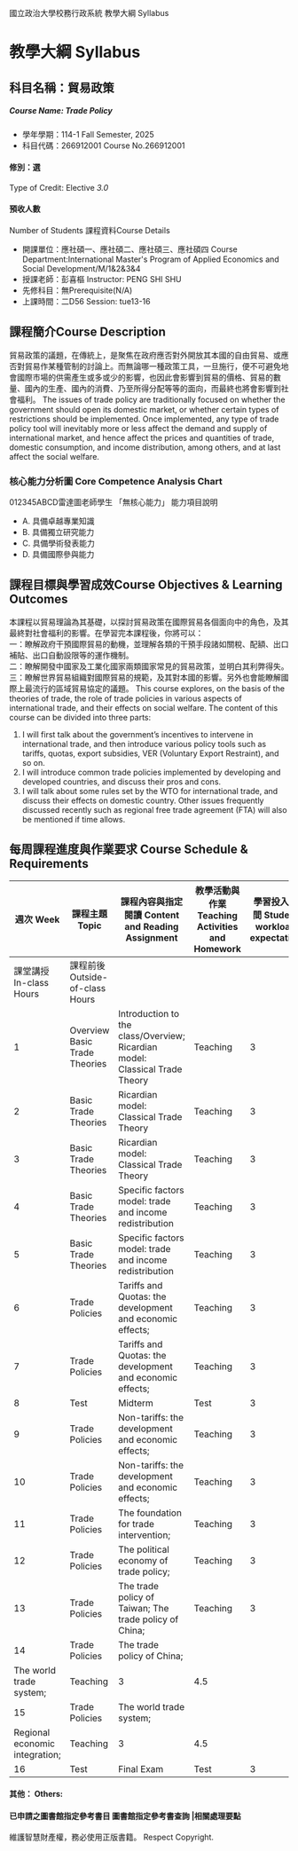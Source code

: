 國立政治大學校務行政系統 教學大綱 Syllabus
# 教學大綱 Syllabus
##  科目名稱：貿易政策
#####  Course Name: Trade Policy
  * 學年學期：114-1 Fall Semester, 2025 
  * 科目代碼：266912001 Course No.266912001
#### 修別：選
Type of Credit: Elective 
_3.0_
#### 預收人數
Number of Students
課程資料Course Details
  * 開課單位：應社碩一、應社碩二、應社碩三、應社碩四 Course Department:International Master's Program of Applied Economics and Social Development/M/1&2&3&4 
  * 授課老師：彭喜樞 Instructor: PENG SHI SHU 
  * 先修科目：無Prerequisite(N/A)
  * 上課時間：二D56 Session: tue13-16
##  課程簡介Course Description
貿易政策的議題，在傳統上，是聚焦在政府應否對外開放其本國的自由貿易、或應否對貿易作某種管制的討論上。而無論哪一種政策工具，一旦施行，便不可避免地會國際市場的供需產生或多或少的影響，也因此會影響到貿易的價格、貿易的數量、國內的生產、國內的消費、乃至所得分配等等的面向，而最終也將會影響到社會福利。
The issues of trade policy are traditionally focused on whether the government should open its domestic market, or whether certain types of restrictions should be implemented. Once implemented, any type of trade policy tool will inevitably more or less affect the demand and supply of international market, and hence affect the prices and quantities of trade, domestic consumption, and income distribution, among others, and at last affect the social welfare.  
###  核心能力分析圖 Core Competence Analysis Chart
012345ABCD雷達圖老師學生
「無核心能力」 
能力項目說明
  * A. 具備卓越專業知識
  * B. 具備獨立研究能力
  * C. 具備學術發表能力
  * D. 具備國際參與能力
##  課程目標與學習成效Course Objectives & Learning Outcomes 
本課程以貿易理論為其基礎，以探討貿易政策在國際貿易各個面向中的角色，及其最終對社會福利的影響。在學習完本課程後，你將可以：  
一：瞭解政府干預國際貿易的動機，並理解各類的干預手段諸如關稅、配額、出口補貼、出口自動設限等的運作機制。  
二：瞭解開發中國家及工業化國家兩類國家常見的貿易政策，並明白其利弊得失。  
三：瞭解世界貿易組織對國際貿易的規範，及其對本國的影響。另外也會能瞭解國際上最流行的區域貿易協定的議題。
This course explores, on the basis of the theories of trade, the role of trade policies in various aspects of international trade, and their effects on social welfare. The content of this course can be divided into three parts:
1. I will first talk about the government’s incentives to intervene in international trade, and then introduce various policy tools such as tariffs, quotas, export subsidies, VER (Voluntary Export Restraint), and so on.  
2. I will introduce common trade policies implemented by developing and developed countries, and discuss their pros and cons.  
3. I will talk about some rules set by the WTO for international trade, and discuss their effects on domestic country. Other issues frequently discussed recently such as regional free trade agreement (FTA) will also be mentioned if time allows.  
##  每周課程進度與作業要求 Course Schedule & Requirements
週次 Week |  課程主題 Topic |  課程內容與指定閱讀 Content and Reading Assignment |  教學活動與作業 Teaching Activities and Homework |  學習投入時間 Student workload expectation  
---|---|---|---|---  
課堂講授 In-class Hours |  課程前後 Outside-of-class Hours  
1 |  Overview Basic Trade Theories |  Introduction to the class/Overview; Ricardian model: Classical Trade Theory |  Teaching |  3 |  4.5  
2 |  Basic Trade Theories | Ricardian model: Classical Trade Theory |  Teaching |  3 |  4.5  
3 |  Basic Trade Theories | Ricardian model: Classical Trade Theory |  Teaching |  3 |  4.5  
4 |  Basic Trade Theories | Specific factors model: trade and income redistribution |  Teaching |  3 |  4.5  
5 | Basic Trade Theories | Specific factors model: trade and income redistribution | Teaching |  3 |  4.5  
6 |  Trade Policies | Tariffs and Quotas: the development and economic effects; |  Teaching |  3 |  4.5  
7 |  Trade Policies |  Tariffs and Quotas: the development and economic effects; |  Teaching |  3 |  4.5  
8 |  Test | Midterm |  Test |  3 |  9  
9 | Trade Policies | Non-tariffs: the development and economic effects; |  Teaching |  3 |  4.5  
10 |  Trade Policies |  Non-tariffs: the development and economic effects; |  Teaching |  3 |  4.5  
11 |  Trade Policies |  The foundation for trade intervention; |  Teaching |  3 |  4.5  
12 |  Trade Policies | The political economy of trade policy; |  Teaching |  3 |  4.5  
13 |  Trade Policies |  The trade policy of Taiwan; The trade policy of China; |  Teaching |  3 |  4.5  
14 |  Trade Policies |  The trade policy of China;  
The world trade system; |  Teaching |  3 |  4.5  
15 |  Trade Policies | The world trade system;  
Regional economic integration; | Teaching |  3 |  4.5  
16 |  Test |  Final Exam |  Test |  3 |  9  
####  其他： Others:
####  已申請之圖書館指定參考書目  圖書館指定參考書查詢 |相關處理要點
維護智慧財產權，務必使用正版書籍。 Respect Copyright.